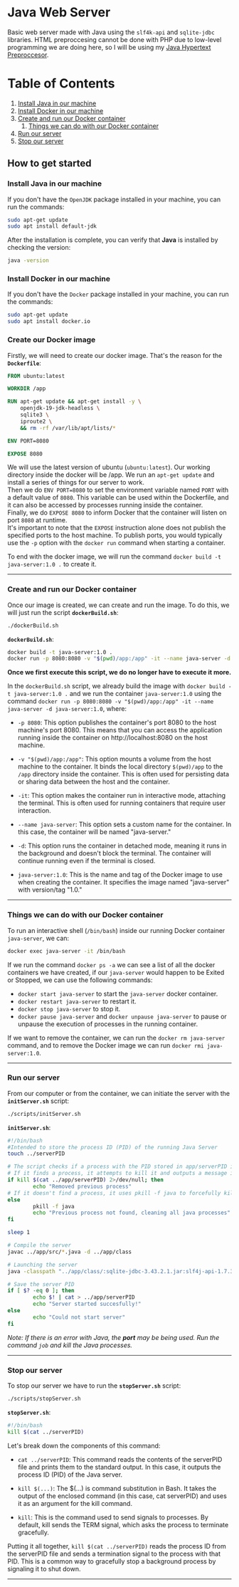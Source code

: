 # Java Web Server
Basic web server made with Java using the `slf4k-api` and `sqlite-jdbc` libraries. HTML preproccesing cannot be done with PHP due to low-level programming we are doing here, so I will be using my [Java Hypertext Preproccesor](https://github.com/anaselmo/JHTPP).

# Table of Contents

1. [Install Java in our machine](#install-java-in-our-machine)
2. [Install Docker in our machine](#install-docker-in-our-machine)
3. [Create and run our Docker container](#create-and-run-our-docker-container)
    1. [Things we can do with our Docker container](#things-we-can-do-with-our-docker-container)
4. [Run our server](#run-our-server)
5. [Stop our server](#stop-our-server)

## How to get started

### Install Java in our machine

If you don't have the `OpenJDK` package installed in your machine, you can run the commands:
```bash
sudo apt-get update
sudo apt install default-jdk
```
After the installation is complete, you can verify that **Java** is installed by checking the version:

```bash
java -version
```

### Install Docker in our machine

If you don't have the `Docker` package installed in your machine, you can run the commands:
```bash
sudo apt-get update
sudo apt install docker.io
```

### Create our Docker image

Firstly, we will need to create our docker image. That's the reason for the **`Dockerfile`**:

```Dockerfile
FROM ubuntu:latest

WORKDIR /app

RUN apt-get update && apt-get install -y \
    openjdk-19-jdk-headless \
    sqlite3 \
    iproute2 \
    && rm -rf /var/lib/apt/lists/*

ENV PORT=8080

EXPOSE 8080
```

We will use the latest version of ubuntu (`ubuntu:latest`). Our working directory inside the docker will be /app. We run an `apt-get update` and install a series of things for our server to work.  
Then we do `ENV PORT=8080` to set the environment variable named `PORT` with a default value of `8080`. This variable can be used within the Dockerfile, and it can also be accessed by processes running inside the container.  
Finally, we do `EXPOSE 8080` to inform Docker that the container will listen on port `8080` at runtime.  
It's important to note that the `EXPOSE` instruction alone does not publish the specified ports to the host machine. To publish ports, you would typically use the `-p` option with the `docker run` command when starting a container.  
  
To end with the docker image, we will run the command `docker build -t java-server:1.0 .` to create it.
- - - 

### Create and run our Docker container

Once our image is created, we can create and run the image. To do this, we will just run the script **`dockerBuild.sh`**:  
```bash 
./dockerBuild.sh
```

**`dockerBuild.sh`**:
```bash 
docker build -t java-server:1.0 . 
docker run -p 8080:8080 -v "$(pwd)/app:/app" -it --name java-server -d java-server:1.0
```
**Once we first execute this script, we do no longer have to execute it more.**

In the `dockerBuild.sh` script, we already build the image with `docker build -t java-server:1.0 .` and we run the container `java-server:1.0` using the command `docker run -p 8080:8080 -v "$(pwd)/app:/app" -it --name java-server -d java-server:1.0`, where:
- `-p 8080`: This option publishes the container's port 8080 to the host machine's port 8080. This means that you can access the application running inside the container on http://localhost:8080 on the host machine.  

- `-v "$(pwd)/app:/app"`: This option mounts a volume from the host machine to the container. It binds the local directory `$(pwd)/app` to the `/app` directory inside the container. This is often used for persisting data or sharing data between the host and the container.  

- `-it`: This option makes the container run in interactive mode, attaching the terminal. This is often used for running containers that require user interaction.  

- `--name java-server`: This option sets a custom name for the container. In this case, the container will be named "java-server."  

- `-d`: This option runs the container in detached mode, meaning it runs in the background and doesn't block the terminal. The container will continue running even if the terminal is closed.  

- `java-server:1.0`: This is the name and tag of the Docker image to use when creating the container. It specifies the image named "java-server" with version/tag "1.0."  



- - - 
### Things we can do with our Docker container

To run an interactive shell (`/bin/bash`) inside our running Docker container `java-server`, we can:
```bash
docker exec java-server -it /bin/bash
```
If we run the command `docker ps -a` we can see a list of all the docker containers we have created, if our `java-server` would happen to be Exited or Stopped, we can use the following commands:
- `docker start java-server` to start the `java-server` docker container.
- `docker restart java-server` to restart it.
- `docker stop java-server` to stop it.
- `docker pause java-server` and `docker unpause java-server` to pause or unpause the execution of processes in the running container.

If we want to remove the container, we can run the `docker rm java-server` command, and to remove the Docker image we can run `docker rmi java-server:1.0`.

- - - 

### Run our server
From our computer or from the container, we can initiate the server with the **`initServer.sh`** script:
```bash 
./scripts/initServer.sh
```

**`initServer.sh`**:
```bash
#!/bin/bash
#Intended to store the process ID (PID) of the running Java Server
touch ../serverPID

# The script checks if a process with the PID stored in app/serverPID is running.
# If it finds a process, it attempts to kill it and outputs a message indicating that the previous process has been removed.
if kill $(cat ../app/serverPID) 2>/dev/null; then
        echo "Removed previous process"
# If it doesn't find a process, it uses pkill -f java to forcefully kill any Java processes.
else
        pkill -f java
        echo "Previous process not found, cleaning all java processes"
fi

sleep 1

# Compile the server
javac ../app/src/*.java -d ../app/class

# Launching the server
java -classpath "../app/class/:sqlite-jdbc-3.43.2.1.jar:slf4j-api-1.7.36.jar" Server &

# Save the server PID
if [ $? -eq 0 ]; then
        echo $! | cat > ../app/serverPID
        echo "Server started succesfully!"
else
        echo "Could not start server"
fi
```

*Note: If there is an error with Java, the **port** may be being used. Run the command `job` and kill the Java processes.*

- - - 
### Stop our server

To stop our server we have to run the **`stopServer.sh`** script:
```bash 
./scripts/stopServer.sh
```

**`stopServer.sh`**:
```bash
#!/bin/bash
kill $(cat ../serverPID)
```

Let's break down the components of this command:
- `cat ../serverPID`: This command reads the contents of the serverPID file and prints them to the standard output. In this case, it outputs the process ID (PID) of the Java server.  

- `kill $(...)`: The $(...) is command substitution in Bash. It takes the output of the enclosed command (in this case, cat serverPID) and uses it as an argument for the kill command.  
- `kill`: This is the command used to send signals to processes. By default, kill sends the TERM signal, which asks the process to terminate gracefully.

Putting it all together, `kill $(cat ../serverPID)` reads the process ID from the serverPID file and sends a termination signal to the process with that PID. This is a common way to gracefully stop a background process by signaling it to shut down.

- - - 
